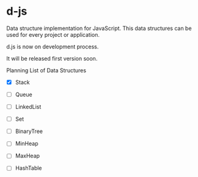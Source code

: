 # d-js
Data structure implementation for JavaScript. This data structures can be used for every project or application.

d.js is now on development process.

It will be released first version soon.

Planning List of Data Structures 
- [x] Stack
- [ ] Queue
- [ ] LinkedList
- [ ] Set
- [ ] BinaryTree
- [ ] MinHeap
- [ ] MaxHeap
- [ ] HashTable

